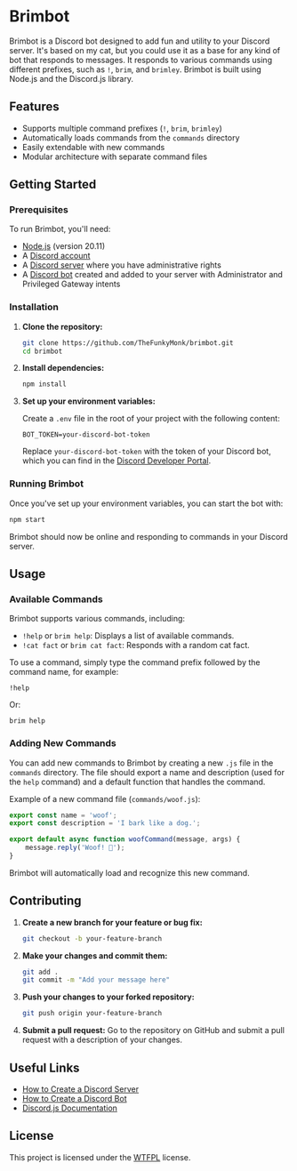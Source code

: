 
# Brimbot

Brimbot is a Discord bot designed to add fun and utility to your Discord server. It's based on my cat, but you could use it as a base for any kind of bot that responds to messages. It responds to various commands using different prefixes, such as `!`, `brim`, and `brimley`. Brimbot is built using Node.js and the Discord.js library.

## Features

- Supports multiple command prefixes (`!`, `brim`, `brimley`)
- Automatically loads commands from the `commands` directory
- Easily extendable with new commands
- Modular architecture with separate command files

## Getting Started

### Prerequisites

To run Brimbot, you'll need:

- [Node.js](https://nodejs.org/) (version 20.11)
- A [Discord account](https://discord.com/)
- A [Discord server](https://support.discord.com/hc/en-us/articles/204849977-How-do-I-create-a-server-) where you have administrative rights
- A [Discord bot](https://discordjs.guide/preparations/setting-up-a-bot-application.html#creating-your-bot) created and added to your server with Administrator and Privileged Gateway intents

### Installation

1. **Clone the repository:**

	```bash
	git clone https://github.com/TheFunkyMonk/brimbot.git
	cd brimbot
	```

2. **Install dependencies:**

	```bash
	npm install
	```

3. **Set up your environment variables:**

	Create a `.env` file in the root of your project with the following content:

	```env
	BOT_TOKEN=your-discord-bot-token
	```

	Replace `your-discord-bot-token` with the token of your Discord bot, which you can find in the [Discord Developer Portal](https://discord.com/developers/applications).

### Running Brimbot

Once you've set up your environment variables, you can start the bot with:

```bash
npm start
```

Brimbot should now be online and responding to commands in your Discord server.

## Usage

### Available Commands

Brimbot supports various commands, including:

- `!help` or `brim help`: Displays a list of available commands.
- `!cat fact` or `brim cat fact`: Responds with a random cat fact.

To use a command, simply type the command prefix followed by the command name, for example:

```
!help
```

Or:

```
brim help
```

### Adding New Commands

You can add new commands to Brimbot by creating a new `.js` file in the `commands` directory. The file should export a name and description (used for the `help` command) and a default function that handles the command.

Example of a new command file (`commands/woof.js`):

```javascript
export const name = 'woof';
export const description = 'I bark like a dog.';

export default async function woofCommand(message, args) {
	message.reply('Woof! 🐶');
}
```

Brimbot will automatically load and recognize this new command.

## Contributing

1. **Create a new branch for your feature or bug fix:**

	```bash
	git checkout -b your-feature-branch
	```

2. **Make your changes and commit them:**

	```bash
	git add .
	git commit -m "Add your message here"
	```

3. **Push your changes to your forked repository:**

	```bash
	git push origin your-feature-branch
	```

4. **Submit a pull request:** Go to the repository on GitHub and submit a pull request with a description of your changes.

## Useful Links

- [How to Create a Discord Server](https://support.discord.com/hc/en-us/articles/204849977-How-do-I-create-a-server-)
- [How to Create a Discord Bot](https://discordjs.guide/preparations/setting-up-a-bot-application.html#creating-your-bot)
- [Discord.js Documentation](https://discord.js.org/#/)

## License

This project is licensed under the [WTFPL](https://en.wikipedia.org/wiki/WTFPL) license.
